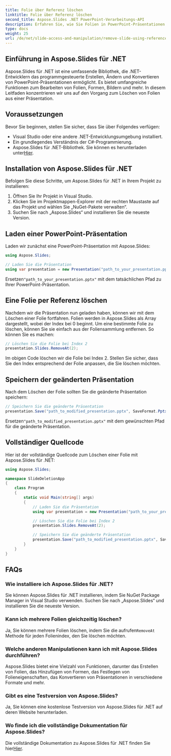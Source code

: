 ```yaml
---
title: Folie über Referenz löschen
linktitle: Folie über Referenz löschen
second_title: Aspose.Slides .NET PowerPoint-Verarbeitungs-API
description: Erfahren Sie, wie Sie Folien in PowerPoint-Präsentationen mit Aspose.Slides für .NET programmgesteuert löschen. Vereinfachen Sie die Präsentationsmanipulation mit dieser Schritt-für-Schritt-Anleitung.
type: docs
weight: 25
url: /de/net/slide-access-and-manipulation/remove-slide-using-reference/
---
```


## Einführung in Aspose.Slides für .NET

Aspose.Slides für .NET ist eine umfassende Bibliothek, die .NET-Entwicklern das programmgesteuerte Erstellen, Ändern und Konvertieren von PowerPoint-Präsentationen ermöglicht. Es bietet umfangreiche Funktionen zum Bearbeiten von Folien, Formen, Bildern und mehr. In diesem Leitfaden konzentrieren wir uns auf den Vorgang zum Löschen von Folien aus einer Präsentation.

## Voraussetzungen

Bevor Sie beginnen, stellen Sie sicher, dass Sie über Folgendes verfügen:

- Visual Studio oder eine andere .NET-Entwicklungsumgebung installiert.
- Ein grundlegendes Verständnis der C#-Programmierung.
-  Aspose.Slides für .NET-Bibliothek. Sie können es herunterladen unter[Hier](https://releases.aspose.com/slides/net/).

## Installation von Aspose.Slides für .NET

Befolgen Sie diese Schritte, um Aspose.Slides für .NET in Ihrem Projekt zu installieren:

1. Öffnen Sie Ihr Projekt in Visual Studio.
2. Klicken Sie im Projektmappen-Explorer mit der rechten Maustaste auf das Projekt und wählen Sie „NuGet-Pakete verwalten“.
3. Suchen Sie nach „Aspose.Slides“ und installieren Sie die neueste Version.

## Laden einer PowerPoint-Präsentation

Laden wir zunächst eine PowerPoint-Präsentation mit Aspose.Slides:

```csharp
using Aspose.Slides;

// Laden Sie die Präsentation
using var presentation = new Presentation("path_to_your_presentation.pptx");
```

 Ersetzen`"path_to_your_presentation.pptx"` mit dem tatsächlichen Pfad zu Ihrer PowerPoint-Präsentation.

## Eine Folie per Referenz löschen

Nachdem wir die Präsentation nun geladen haben, können wir mit dem Löschen einer Folie fortfahren. Folien werden in Aspose.Slides als Array dargestellt, wobei der Index bei 0 beginnt. Um eine bestimmte Folie zu löschen, können Sie sie einfach aus der Foliensammlung entfernen. So können Sie es machen:

```csharp
// Löschen Sie die Folie bei Index 2
presentation.Slides.RemoveAt(2);
```

Im obigen Code löschen wir die Folie bei Index 2. Stellen Sie sicher, dass Sie den Index entsprechend der Folie anpassen, die Sie löschen möchten.

## Speichern der geänderten Präsentation

Nach dem Löschen der Folie sollten Sie die geänderte Präsentation speichern:

```csharp
// Speichern Sie die geänderte Präsentation
presentation.Save("path_to_modified_presentation.pptx", SaveFormat.Pptx);
```

 Ersetzen`"path_to_modified_presentation.pptx"` mit dem gewünschten Pfad für die geänderte Präsentation.

## Vollständiger Quellcode

Hier ist der vollständige Quellcode zum Löschen einer Folie mit Aspose.Slides für .NET:

```csharp
using Aspose.Slides;

namespace SlideDeletionApp
{
    class Program
    {
        static void Main(string[] args)
        {
            // Laden Sie die Präsentation
            using var presentation = new Presentation("path_to_your_presentation.pptx");

            // Löschen Sie die Folie bei Index 2
            presentation.Slides.RemoveAt(2);

            // Speichern Sie die geänderte Präsentation
            presentation.Save("path_to_modified_presentation.pptx", SaveFormat.Pptx);
        }
    }
}
```

## FAQs

### Wie installiere ich Aspose.Slides für .NET?

Sie können Aspose.Slides für .NET installieren, indem Sie NuGet Package Manager in Visual Studio verwenden. Suchen Sie nach „Aspose.Slides“ und installieren Sie die neueste Version.

### Kann ich mehrere Folien gleichzeitig löschen?

 Ja, Sie können mehrere Folien löschen, indem Sie die aufrufen`RemoveAt` Methode für jeden Folienindex, den Sie löschen möchten.

### Welche anderen Manipulationen kann ich mit Aspose.Slides durchführen?

Aspose.Slides bietet eine Vielzahl von Funktionen, darunter das Erstellen von Folien, das Hinzufügen von Formen, das Festlegen von Folieneigenschaften, das Konvertieren von Präsentationen in verschiedene Formate und mehr.

### Gibt es eine Testversion von Aspose.Slides?

Ja, Sie können eine kostenlose Testversion von Aspose.Slides für .NET auf deren Website herunterladen.

### Wo finde ich die vollständige Dokumentation für Aspose.Slides?

 Die vollständige Dokumentation zu Aspose.Slides für .NET finden Sie hier[Hier](https://reference.aspose.com/slides/net/).